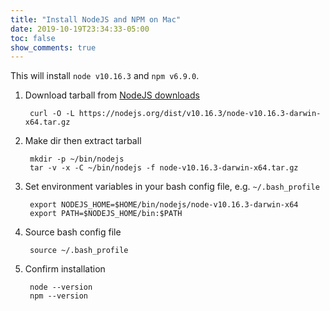 ```yaml
---
title: "Install NodeJS and NPM on Mac"
date: 2019-10-19T23:34:33-05:00
toc: false
show_comments: true
---
```


This will install `node v10.16.3` and `npm v6.9.0`.

1. Download tarball from [NodeJS downloads](https://nodejs.org/en/download/)

        curl -O -L https://nodejs.org/dist/v10.16.3/node-v10.16.3-darwin-x64.tar.gz

1. Make dir then extract tarball

        mkdir -p ~/bin/nodejs
        tar -v -x -C ~/bin/nodejs -f node-v10.16.3-darwin-x64.tar.gz

1. Set environment variables in your bash config file, e.g. `~/.bash_profile`

        export NODEJS_HOME=$HOME/bin/nodejs/node-v10.16.3-darwin-x64
        export PATH=$NODEJS_HOME/bin:$PATH

1. Source bash config file

        source ~/.bash_profile

1. Confirm installation

        node --version
        npm --version

